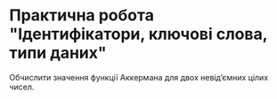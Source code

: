 # Практична робота "Ідентифікатори, ключові слова, типи даних"


 Обчислити значення функції Аккермана для двох невідʼємних цілих чисел.
